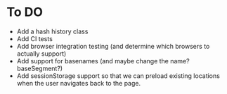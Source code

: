 # To DO

* Add a hash history class
* Add CI tests
* Add browser integration testing (and determine which browsers to actually support)
* Add support for basenames (and maybe change the name? baseSegment?)
* Add sessionStorage support so that we can preload existing locations when the user navigates
  back to the page.
